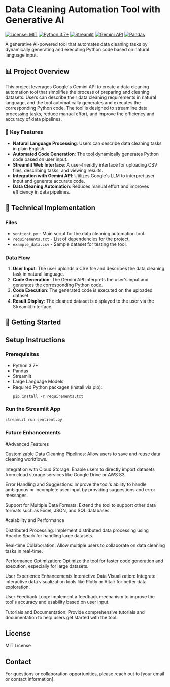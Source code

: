 #  Data Cleaning Automation Tool with Generative AI

[![License: MIT](https://img.shields.io/badge/License-MIT-yellow.svg)](https://opensource.org/licenses/MIT)
[![Python 3.7+](https://img.shields.io/badge/python-3.7+-blue.svg)](https://www.python.org/downloads/)
[![Streamlit](https://img.shields.io/badge/Streamlit-FF4B4B?style=flat&logo=Streamlit&logoColor=white)](https://streamlit.io/)
[![Gemini API](https://img.shields.io/badge/Gemini_API-4285F4?style=flat&logo=google&logoColor=white)](https://ai.google.dev/)
[![Pandas](https://img.shields.io/badge/pandas-150458?style=flat&logo=pandas&logoColor=white)](https://pandas.pydata.org/)

A generative AI-powered tool that automates data cleaning tasks by dynamically generating and executing Python code based on natural language input.

## 📊 Project Overview

This project leverages Google's Gemini API to create a data cleaning automation tool that simplifies the process of preparing and cleaning datasets. Users can describe their data cleaning requirements in natural language, and the tool automatically generates and executes the corresponding Python code. The tool is designed to streamline data processing tasks, reduce manual effort, and improve the efficiency and accuracy of data pipelines.

### 🎯 Key Features
- **Natural Language Processing**: Users can describe data cleaning tasks in plain English.
- **Automated Code Generation**: The tool dynamically generates Python code based on user input.
- **Streamlit Web Interface**: A user-friendly interface for uploading CSV files, describing tasks, and viewing results.
- **Integration with Gemini API**: Utilizes Google's LLM to interpret user input and generate accurate code.
- **Data Cleaning Automation**: Reduces manual effort and improves efficiency in data pipelines.

## 🧠 Technical Implementation

### Files
- `sentient.py` - Main script for the data cleaning automation tool.
- `requirements.txt` - List of dependencies for the project.
- `example_data.csv` - Sample dataset for testing the tool.

### Data Flow
1. **User Input**: The user uploads a CSV file and describes the data cleaning task in natural language.
2. **Code Generation**: The Gemini API interprets the user's input and generates the corresponding Python code.
3. **Code Execution**: The generated code is executed on the uploaded dataset.
4. **Result Display**: The cleaned dataset is displayed to the user via the Streamlit interface.

## 🚀 Getting Started

## Setup Instructions

### Prerequisites
- Python 3.7+
- Pandas
- Streamlit
- Large Language Models
- Required Python packages (install via pip):
  ```
  pip install -r requirements.txt
  ```

### Run the Streamlit App
```bash
streamlit run sentient.py
```

### Future Enhancements

#Advanced Features

Customizable Data Cleaning Pipelines: Allow users to save and reuse data cleaning workflows.

Integration with Cloud Storage: Enable users to directly import datasets from cloud storage services like Google Drive or AWS S3.

Error Handling and Suggestions: Improve the tool's ability to handle ambiguous or incomplete user input by providing suggestions and error messages.

Support for Multiple Data Formats: Extend the tool to support other data formats such as Excel, JSON, and SQL databases.

#calability and Performance

Distributed Processing: Implement distributed data processing using Apache Spark for handling large datasets.

Real-time Collaboration: Allow multiple users to collaborate on data cleaning tasks in real-time.

Performance Optimization: Optimize the tool for faster code generation and execution, especially for large datasets.

User Experience Enhancements
Interactive Data Visualization: Integrate interactive data visualization tools like Plotly or Altair for better data exploration.

User Feedback Loop: Implement a feedback mechanism to improve the tool's accuracy and usability based on user input.

Tutorials and Documentation: Provide comprehensive tutorials and documentation to help users get started with the tool.

## License
MIT License

## Contact
For questions or collaboration opportunities, please reach out to [your email or contact information].

